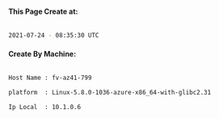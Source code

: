 
   
#### This Page Create at:

```bash

2021-07-24 - 08:35:30 UTC

```

#### Create By Machine:

```bash

Host Name : fv-az41-799

platform  : Linux-5.8.0-1036-azure-x86_64-with-glibc2.31

Ip Local  : 10.1.0.6

```

